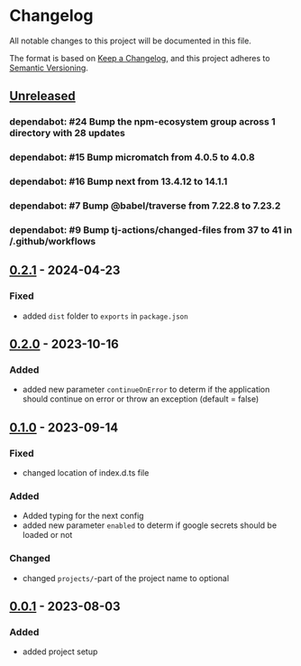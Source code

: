 # Changelog

All notable changes to this project will be documented in this file.

The format is based on [Keep a Changelog](https://keepachangelog.com/en/1.0.0/),
and this project adheres to [Semantic Versioning](https://semver.org/spec/v2.0.0.html).

## [Unreleased]

### dependabot: \#24 Bump the npm-ecosystem group across 1 directory with 28 updates

### dependabot: \#15 Bump micromatch from 4.0.5 to 4.0.8

### dependabot: \#16 Bump next from 13.4.12 to 14.1.1

### dependabot: \#7 Bump @babel/traverse from 7.22.8 to 7.23.2

### dependabot: \#9 Bump tj-actions/changed-files from 37 to 41 in /.github/workflows

## [0.2.1] - 2024-04-23

### Fixed

- added `dist` folder to `exports` in `package.json`

## [0.2.0] - 2023-10-16

### Added

- added new parameter `continueOnError` to determ if the application should continue on error or throw an exception (default = false)

## [0.1.0] - 2023-09-14

### Fixed

- changed location of index.d.ts file

### Added

- Added typing for the next config
- added new parameter `enabled` to determ if google secrets should be loaded or not

### Changed

- changed `projects/`-part of the project name to optional

## [0.0.1] - 2023-08-03

### Added

- added project setup

[unreleased]: https://github.com/neolution-ch/next-with-google-secrets/compare/0.2.1...HEAD
[0.2.1]: https://github.com/neolution-ch/next-with-google-secrets/compare/0.2.0...0.2.1
[0.2.0]: https://github.com/neolution-ch/next-with-google-secrets/compare/0.1.0...0.2.0
[0.1.0]: https://github.com/neolution-ch/next-with-google-secrets/compare/0.0.1...0.1.0
[0.0.1]: https://github.com/neolution-ch/next-with-google-secrets/releases/tag/0.0.1

